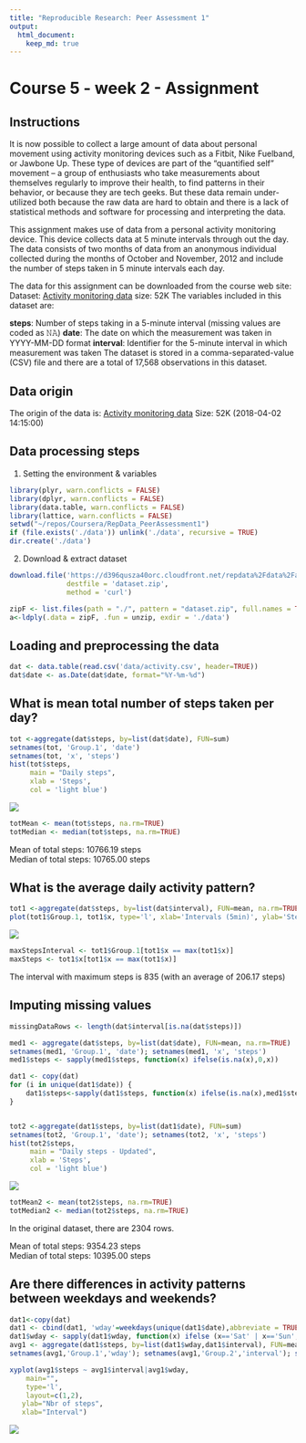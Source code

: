 ```yaml
---
title: "Reproducible Research: Peer Assessment 1"
output: 
  html_document:
    keep_md: true
---
```

Course 5 - week 2 - Assignment
==============================

## Instructions
It is now possible to collect a large amount of data about personal movement using activity monitoring devices such as a Fitbit, Nike Fuelband, or Jawbone Up. These type of devices are part of the “quantified self” movement – a group of enthusiasts who take measurements about themselves regularly to improve their health, to find patterns in their behavior, or because they are tech geeks. But these data remain under-utilized both because the raw data are hard to obtain and there is a lack of statistical methods and software for processing and interpreting the data.

This assignment makes use of data from a personal activity monitoring device. This device collects data at 5 minute intervals through out the day. The data consists of two months of data from an anonymous individual collected during the months of October and November, 2012 and include the number of steps taken in 5 minute intervals each day.

The data for this assignment can be downloaded from the course web site:
Dataset: [Activity monitoring data](https://d396qusza40orc.cloudfront.net/repdata%2Fdata%2Factivity.zip) size: 52K
The variables included in this dataset are:

**steps**: Number of steps taking in a 5-minute interval (missing values are coded as 𝙽𝙰)
**date**: The date on which the measurement was taken in YYYY-MM-DD format
**interval**: Identifier for the 5-minute interval in which measurement was taken
The dataset is stored in a comma-separated-value (CSV) file and there are a total of 17,568 observations in this dataset.

## Data origin
The origin of the data is: [Activity monitoring data](https://d396qusza40orc.cloudfront.net/repdata%2Fdata%2Factivity.zip)
Size: 52K (2018-04-02 14:15:00)

## Data processing steps
1. Setting the environment & variables

```r
library(plyr, warn.conflicts = FALSE) 
library(dplyr, warn.conflicts = FALSE)
library(data.table, warn.conflicts = FALSE)
library(lattice, warn.conflicts = FALSE)
setwd("~/repos/Coursera/RepData_PeerAssessment1")
if (file.exists('./data')) unlink('./data', recursive = TRUE)
dir.create('./data')
```

2. Download & extract dataset

```r
download.file('https://d396qusza40orc.cloudfront.net/repdata%2Fdata%2Factivity.zip',
              destfile = 'dataset.zip',
              method = 'curl')

zipF <- list.files(path = "./", pattern = "dataset.zip", full.names = TRUE)
a<-ldply(.data = zipF, .fun = unzip, exdir = './data')
```


## Loading and preprocessing the data

```r
dat <- data.table(read.csv('data/activity.csv', header=TRUE))
dat$date <- as.Date(dat$date, format="%Y-%m-%d")
```


## What is mean total number of steps taken per day?

```r
tot <-aggregate(dat$steps, by=list(dat$date), FUN=sum)
setnames(tot, 'Group.1', 'date')
setnames(tot, 'x', 'steps')
hist(tot$steps, 
     main = "Daily steps", 
     xlab = 'Steps', 
     col = 'light blue')
```

![](PA1_template_files/figure-html/unnamed-chunk-4-1.png)<!-- -->

```r
totMean <- mean(tot$steps, na.rm=TRUE)
totMedian <- median(tot$steps, na.rm=TRUE)
```

Mean of total steps: 10766.19 steps  
Median of total steps: 10765.00 steps  
  
  

## What is the average daily activity pattern?

```r
tot1 <-aggregate(dat$steps, by=list(dat$interval), FUN=mean, na.rm=TRUE)
plot(tot1$Group.1, tot1$x, type='l', xlab='Intervals (5min)', ylab='Steps', main='Average steps by interval', col='red')
```

![](PA1_template_files/figure-html/unnamed-chunk-5-1.png)<!-- -->

```r
maxStepsInterval <- tot1$Group.1[tot1$x == max(tot1$x)]
maxSteps <- tot1$x[tot1$x == max(tot1$x)]
```

The interval with maximum steps is 835 (with an average of 206.17 steps)


## Imputing missing values

```r
missingDataRows <- length(dat$interval[is.na(dat$steps)])

med1 <- aggregate(dat$steps, by=list(dat$date), FUN=mean, na.rm=TRUE)
setnames(med1, 'Group.1', 'date'); setnames(med1, 'x', 'steps')
med1$steps <- sapply(med1$steps, function(x) ifelse(is.na(x),0,x))

dat1 <- copy(dat)
for (i in unique(dat1$date)) { 
    dat1$steps<-sapply(dat1$steps, function(x) ifelse(is.na(x),med1$steps[med1$date==i],x)); 
}


tot2 <-aggregate(dat1$steps, by=list(dat1$date), FUN=sum)
setnames(tot2, 'Group.1', 'date'); setnames(tot2, 'x', 'steps')
hist(tot2$steps, 
     main = "Daily steps - Updated", 
     xlab = 'Steps', 
     col = 'light blue')
```

![](PA1_template_files/figure-html/unnamed-chunk-6-1.png)<!-- -->

```r
totMean2 <- mean(tot2$steps, na.rm=TRUE)
totMedian2 <- median(tot2$steps, na.rm=TRUE)
```

In the original dataset, there are 2304 rows.  

Mean of total steps: 9354.23 steps  
Median of total steps: 10395.00 steps



## Are there differences in activity patterns between weekdays and weekends?

```r
dat1<-copy(dat)
dat1 <- cbind(dat1, 'wday'=weekdays(unique(dat1$date),abbreviate = TRUE))
dat1$wday <- sapply(dat1$wday, function(x) ifelse (x=='Sat' | x=='Sun', 'Weekend', 'Weekday'))
avg1 <- aggregate(dat1$steps, by=list(dat1$wday,dat1$interval), FUN=mean, na.rm=TRUE)
setnames(avg1,'Group.1','wday'); setnames(avg1,'Group.2','interval'); setnames(avg1,'x','steps')

xyplot(avg1$steps ~ avg1$interval|avg1$wday, 
  	main="",
  	type='l',
  	layout=c(1,2),
   ylab="Nbr of steps", 
   xlab="Interval")
```

![](PA1_template_files/figure-html/unnamed-chunk-7-1.png)<!-- -->
